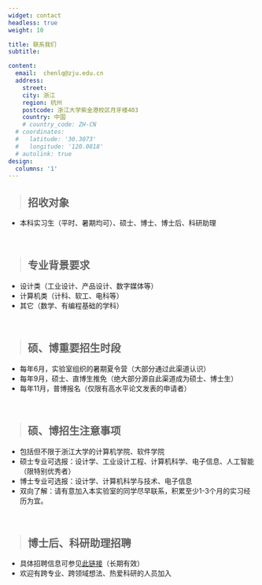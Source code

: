 ```yaml
---
widget: contact
headless: true
weight: 10

title: 联系我们
subtitle:

content:
  email:  chenlq@zju.edu.cn
  address: 
    street:
    city: 浙江
    region: 杭州
    postcode: 浙江大学紫金港校区月牙楼403
    country: 中国
    # country_code: ZH-CN
  # coordinates:
  #   latitude: '30.3073'
  #   longitude: '120.0818'
  # autolink: true
design:
  columns: '1'
---
```


> ## 招收对象

+ 本科实习生（平时、暑期均可）、硕士、博士、博士后、科研助理

<br>

> ## 专业背景要求

+ 设计类（工业设计、产品设计、数字媒体等）
+ 计算机类（计科、软工、电科等）
+ 其它（数学、有编程基础的学科）

<br>

> ## 硕、博重要招生时段

+ 每年6月，实验室组织的暑期夏令营（大部分通过此渠道认识）
+ 每年9月，硕士、直博生推免（绝大部分源自此渠道成为硕士、博士生）
+ 每年11月，普博报名（仅限有高水平论文发表的申请者）

<br>

> ## 硕、博招生注意事项

+ 包括但不限于浙江大学的计算机学院、软件学院
+ 硕士专业可选报：设计学、工业设计工程、计算机科学、电子信息、人工智能（限特别优秀者）
+ 博士专业可选报：设计学、计算机科学与技术、电子信息
+ 双向了解：请有意加入本实验室的同学尽早联系，积累至少1-3个月的实习经历为宜。

<br>

> ## 博士后、科研助理招聘

+ 具体招聘信息可参见[此链接](https://job.cingta.com/detail/80273)（长期有效）
+ 欢迎有跨专业、跨领域想法、热爱科研的人员加入

